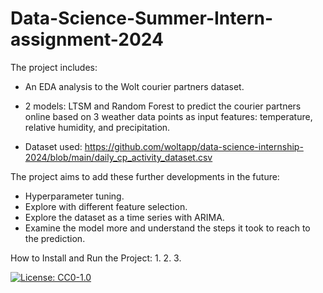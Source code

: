 # Data-Science-Summer-Intern-assignment-2024

The project includes:
- An EDA analysis to the Wolt courier partners dataset.
- 2 models: LTSM and Random Forest to predict the courier partners online based on 3 weather data points as input features: temperature, relative humidity, and precipitation.

- Dataset used: https://github.com/woltapp/data-science-internship-2024/blob/main/daily_cp_activity_dataset.csv

The project aims to add these further developments in the future:
- Hyperparameter tuning.
- Explore with different feature selection.
- Explore the dataset as a time series with ARIMA.
- Examine the model more and understand the steps it took to reach to the prediction.

How to Install and Run the Project:
1.
2.
3.


[![License: CC0-1.0](https://licensebuttons.net/l/zero/1.0/80x15.png)](http://creativecommons.org/publicdomain/zero/1.0/)
